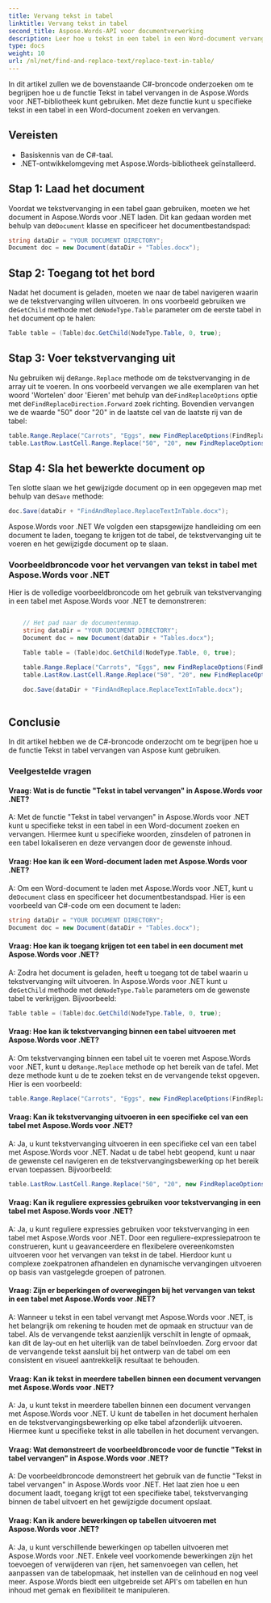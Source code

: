 ```yaml
---
title: Vervang tekst in tabel
linktitle: Vervang tekst in tabel
second_title: Aspose.Words-API voor documentverwerking
description: Leer hoe u tekst in een tabel in een Word-document vervangt met Aspose.Words voor .NET.
type: docs
weight: 10
url: /nl/net/find-and-replace-text/replace-text-in-table/
---
```


In dit artikel zullen we de bovenstaande C#-broncode onderzoeken om te begrijpen hoe u de functie Tekst in tabel vervangen in de Aspose.Words voor .NET-bibliotheek kunt gebruiken. Met deze functie kunt u specifieke tekst in een tabel in een Word-document zoeken en vervangen.

## Vereisten

- Basiskennis van de C#-taal.
- .NET-ontwikkelomgeving met Aspose.Words-bibliotheek geïnstalleerd.

## Stap 1: Laad het document

 Voordat we tekstvervanging in een tabel gaan gebruiken, moeten we het document in Aspose.Words voor .NET laden. Dit kan gedaan worden met behulp van de`Document` klasse en specificeer het documentbestandspad:

```csharp
string dataDir = "YOUR DOCUMENT DIRECTORY";
Document doc = new Document(dataDir + "Tables.docx");
```

## Stap 2: Toegang tot het bord

 Nadat het document is geladen, moeten we naar de tabel navigeren waarin we de tekstvervanging willen uitvoeren. In ons voorbeeld gebruiken we de`GetChild` methode met de`NodeType.Table` parameter om de eerste tabel in het document op te halen:

```csharp
Table table = (Table)doc.GetChild(NodeType.Table, 0, true);
```

## Stap 3: Voer tekstvervanging uit

 Nu gebruiken wij de`Range.Replace` methode om de tekstvervanging in de array uit te voeren. In ons voorbeeld vervangen we alle exemplaren van het woord 'Wortelen' door 'Eieren' met behulp van de`FindReplaceOptions` optie met de`FindReplaceDirection.Forward` zoek richting. Bovendien vervangen we de waarde "50" door "20" in de laatste cel van de laatste rij van de tabel:

```csharp
table.Range.Replace("Carrots", "Eggs", new FindReplaceOptions(FindReplaceDirection.Forward));
table.LastRow.LastCell.Range.Replace("50", "20", new FindReplaceOptions(FindReplaceDirection.Forward));
```

## Stap 4: Sla het bewerkte document op

Ten slotte slaan we het gewijzigde document op in een opgegeven map met behulp van de`Save` methode:

```csharp
doc.Save(dataDir + "FindAndReplace.ReplaceTextInTable.docx");
```

Aspose.Words voor .NET We volgden een stapsgewijze handleiding om een document te laden, toegang te krijgen tot de tabel, de tekstvervanging uit te voeren en het gewijzigde document op te slaan.

### Voorbeeldbroncode voor het vervangen van tekst in tabel met Aspose.Words voor .NET

Hier is de volledige voorbeeldbroncode om het gebruik van tekstvervanging in een tabel met Aspose.Words voor .NET te demonstreren:

```csharp

	// Het pad naar de documentenmap.
	string dataDir = "YOUR DOCUMENT DIRECTORY";
	Document doc = new Document(dataDir + "Tables.docx");

	Table table = (Table)doc.GetChild(NodeType.Table, 0, true);

	table.Range.Replace("Carrots", "Eggs", new FindReplaceOptions(FindReplaceDirection.Forward));
	table.LastRow.LastCell.Range.Replace("50", "20", new FindReplaceOptions(FindReplaceDirection.Forward));

	doc.Save(dataDir + "FindAndReplace.ReplaceTextInTable.docx");
    
```

## Conclusie

In dit artikel hebben we de C#-broncode onderzocht om te begrijpen hoe u de functie Tekst in tabel vervangen van Aspose kunt gebruiken.

### Veelgestelde vragen

#### Vraag: Wat is de functie "Tekst in tabel vervangen" in Aspose.Words voor .NET?

A: Met de functie "Tekst in tabel vervangen" in Aspose.Words voor .NET kunt u specifieke tekst in een tabel in een Word-document zoeken en vervangen. Hiermee kunt u specifieke woorden, zinsdelen of patronen in een tabel lokaliseren en deze vervangen door de gewenste inhoud.

#### Vraag: Hoe kan ik een Word-document laden met Aspose.Words voor .NET?

A: Om een Word-document te laden met Aspose.Words voor .NET, kunt u de`Document` class en specificeer het documentbestandspad. Hier is een voorbeeld van C#-code om een document te laden:

```csharp
string dataDir = "YOUR DOCUMENT DIRECTORY";
Document doc = new Document(dataDir + "Tables.docx");
```

#### Vraag: Hoe kan ik toegang krijgen tot een tabel in een document met Aspose.Words voor .NET?

A: Zodra het document is geladen, heeft u toegang tot de tabel waarin u tekstvervanging wilt uitvoeren. In Aspose.Words voor .NET kunt u de`GetChild` methode met de`NodeType.Table` parameters om de gewenste tabel te verkrijgen. Bijvoorbeeld:

```csharp
Table table = (Table)doc.GetChild(NodeType.Table, 0, true);
```

#### Vraag: Hoe kan ik tekstvervanging binnen een tabel uitvoeren met Aspose.Words voor .NET?

 A: Om tekstvervanging binnen een tabel uit te voeren met Aspose.Words voor .NET, kunt u de`Range.Replace` methode op het bereik van de tafel. Met deze methode kunt u de te zoeken tekst en de vervangende tekst opgeven. Hier is een voorbeeld:

```csharp
table.Range.Replace("Carrots", "Eggs", new FindReplaceOptions(FindReplaceDirection.Forward));
```

#### Vraag: Kan ik tekstvervanging uitvoeren in een specifieke cel van een tabel met Aspose.Words voor .NET?

A: Ja, u kunt tekstvervanging uitvoeren in een specifieke cel van een tabel met Aspose.Words voor .NET. Nadat u de tabel hebt geopend, kunt u naar de gewenste cel navigeren en de tekstvervangingsbewerking op het bereik ervan toepassen. Bijvoorbeeld:

```csharp
table.LastRow.LastCell.Range.Replace("50", "20", new FindReplaceOptions(FindReplaceDirection.Forward));
```

#### Vraag: Kan ik reguliere expressies gebruiken voor tekstvervanging in een tabel met Aspose.Words voor .NET?

A: Ja, u kunt reguliere expressies gebruiken voor tekstvervanging in een tabel met Aspose.Words voor .NET. Door een reguliere-expressiepatroon te construeren, kunt u geavanceerdere en flexibelere overeenkomsten uitvoeren voor het vervangen van tekst in de tabel. Hierdoor kunt u complexe zoekpatronen afhandelen en dynamische vervangingen uitvoeren op basis van vastgelegde groepen of patronen.

#### Vraag: Zijn er beperkingen of overwegingen bij het vervangen van tekst in een tabel met Aspose.Words voor .NET?

A: Wanneer u tekst in een tabel vervangt met Aspose.Words voor .NET, is het belangrijk om rekening te houden met de opmaak en structuur van de tabel. Als de vervangende tekst aanzienlijk verschilt in lengte of opmaak, kan dit de lay-out en het uiterlijk van de tabel beïnvloeden. Zorg ervoor dat de vervangende tekst aansluit bij het ontwerp van de tabel om een consistent en visueel aantrekkelijk resultaat te behouden.

#### Vraag: Kan ik tekst in meerdere tabellen binnen een document vervangen met Aspose.Words voor .NET?

A: Ja, u kunt tekst in meerdere tabellen binnen een document vervangen met Aspose.Words voor .NET. U kunt de tabellen in het document herhalen en de tekstvervangingsbewerking op elke tabel afzonderlijk uitvoeren. Hiermee kunt u specifieke tekst in alle tabellen in het document vervangen.

#### Vraag: Wat demonstreert de voorbeeldbroncode voor de functie "Tekst in tabel vervangen" in Aspose.Words voor .NET?

A: De voorbeeldbroncode demonstreert het gebruik van de functie "Tekst in tabel vervangen" in Aspose.Words voor .NET. Het laat zien hoe u een document laadt, toegang krijgt tot een specifieke tabel, tekstvervanging binnen de tabel uitvoert en het gewijzigde document opslaat.

#### Vraag: Kan ik andere bewerkingen op tabellen uitvoeren met Aspose.Words voor .NET?

A: Ja, u kunt verschillende bewerkingen op tabellen uitvoeren met Aspose.Words voor .NET. Enkele veel voorkomende bewerkingen zijn het toevoegen of verwijderen van rijen, het samenvoegen van cellen, het aanpassen van de tabelopmaak, het instellen van de celinhoud en nog veel meer. Aspose.Words biedt een uitgebreide set API's om tabellen en hun inhoud met gemak en flexibiliteit te manipuleren.